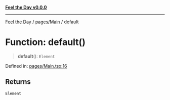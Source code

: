[**Feel the Day v0.0.0**](../../../README.md)

***

[Feel the Day](../../../README.md) / [pages/Main](../README.md) / default

# Function: default()

> **default**(): `Element`

Defined in: [pages/Main.tsx:16](https://github.com/HyeinKang/feel-the-day/blob/8289c79f2741a9407fd7ce6a81056ae02e4eeed7/src/pages/Main.tsx#L16)

## Returns

`Element`

